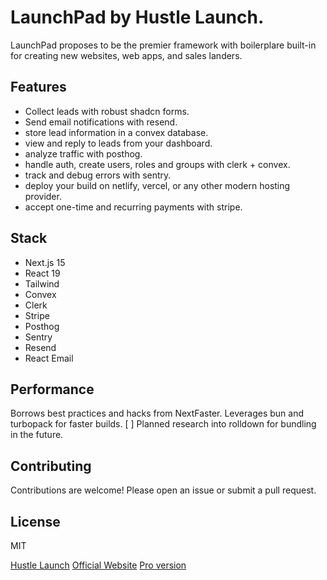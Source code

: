# LaunchPad by Hustle Launch.

LaunchPad proposes to be the premier framework with boilerplare built-in for creating new websites, web apps, and sales landers.

## Features

- Collect leads with robust shadcn forms.
- Send email notifications with resend.
- store lead information in a convex database.
- view and reply to leads from your dashboard.
- analyze traffic with posthog.
- handle auth, create users, roles and groups with clerk + convex.
- track and debug errors with sentry.
- deploy your build on netlify, vercel, or any other modern hosting provider.
- accept one-time and recurring payments with stripe.

## Stack

- Next.js 15
- React 19
- Tailwind
- Convex
- Clerk
- Stripe
- Posthog
- Sentry
- Resend
- React Email


## Performance

Borrows best practices and hacks from NextFaster.
Leverages bun and turbopack for faster builds.
[ ] Planned research into rolldown for bundling in the future.

## Contributing

Contributions are welcome! Please open an issue or submit a pull request.

## License

MIT

[Hustle Launch](https://www.hustlelaunch.com)
[Official Website](https://launchpad.hustlelaunch.com)
[Pro version](https://launchpad.hustlelaunch.com/pro)

